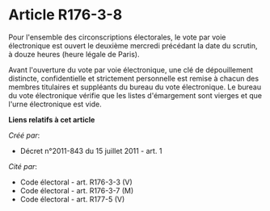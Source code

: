 # Article R176-3-8

Pour l'ensemble des circonscriptions électorales, le vote par voie électronique est ouvert le deuxième mercredi précédant la
date du scrutin, à douze heures (heure légale de Paris). 

Avant l'ouverture du vote par voie électronique, une clé de dépouillement distincte, confidentielle et strictement
personnelle est remise à chacun des membres titulaires et suppléants du bureau du vote électronique. Le bureau du vote
électronique vérifie que les listes d'émargement sont vierges et que l'urne électronique est vide.

**Liens relatifs à cet article**

_Créé par_:

  - Décret n°2011-843 du 15 juillet 2011 - art. 1

_Cité par_:

  - Code électoral - art. R176-3-3 (V)
  - Code électoral - art. R176-3-7 (M)
  - Code électoral - art. R177-5 (V)
